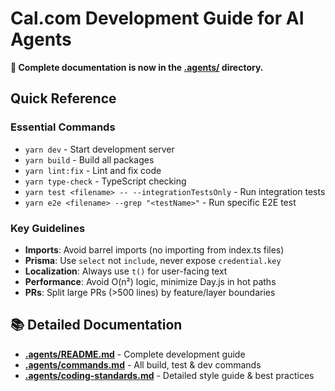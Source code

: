 # Cal.com Development Guide for AI Agents

**📖 Complete documentation is now in the [.agents/](.agents/) directory.**

## Quick Reference

### Essential Commands

- `yarn dev` - Start development server
- `yarn build` - Build all packages
- `yarn lint:fix` - Lint and fix code
- `yarn type-check` - TypeScript checking
- `yarn test <filename> -- --integrationTestsOnly` - Run integration tests
- `yarn e2e <filename> --grep "<testName>"` - Run specific E2E test

### Key Guidelines

- **Imports**: Avoid barrel imports (no importing from index.ts files)
- **Prisma**: Use `select` not `include`, never expose `credential.key`
- **Localization**: Always use `t()` for user-facing text
- **Performance**: Avoid O(n²) logic, minimize Day.js in hot paths
- **PRs**: Split large PRs (>500 lines) by feature/layer boundaries

## 📚 Detailed Documentation

- **[.agents/README.md](.agents/README.md)** - Complete development guide
- **[.agents/commands.md](.agents/commands.md)** - All build, test & dev commands
- **[.agents/coding-standards.md](.agents/coding-standards.md)** - Detailed style guide & best practices
